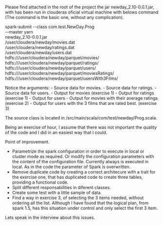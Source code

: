 Please find attached in the root of the project the jar newday_2.10-0.0.1.jar, with has been run in clouderas oficial virtual machine with belows command (The command is the basic one, without any complication).

spark-submit --class com.test.NewDay.Prog \
--master yarn \
newday_2.10-0.0.1.jar \
/user/cloudera/newday/movies.dat \
/user/cloudera/newday/ratings.dat \
/user/cloudera/newday/users.dat \
hdfs:///user/cloudera/newday/parquet/movies/ \
hdfs:///user/cloudera/newday/parquet/ratings/ \
hdfs:///user/cloudera/newday/parquet/users/ \
hdfs:///user/cloudera/newday/parquet/moviesRatings/ \
hdfs:///user/cloudera/newday/parquet/usersWith3Films/

Notice the arguments:
      - Source data for movies.
      - Source data for ratings.
      - Source data for users.
      - Output for movies (exercise 1)
      - Output for ratings (exercise 1)
      - Output for users
      - Output for movies with their average ratings (exercise 2)
      - Output for users with the 3 films that are rated best. (exercise 3)
      
The source class is located in /src/main/scala/com/test/newday/Prog.scala.

Being an exercise of hour, I assume that there was not important the quality of the code and I did in an easiest way that I could.

Point of improvement.

- Parametrize the spark configuration in order to execute in local or cluster mode as required. Or modify the configuration parameters with the content of the configuration file. Currently always is executed in local. As in the code the parameter of Spark is overwritten.
- Remove duplicate code by creating a correct architecure with a trait for the exercise one, that has duplicated code to create three tables, providing a functional code.
- Split different responsabilities in diferent classes.
- Create some test with a little sample of data.
- Find a way in exercise 3, of selecting the 3 items needed, without ordering all the list. Although I have found that the logical plan, from spark 1.5, has this situation under control and only select the first 3 item.

Lets speak in the interview about this issues.
